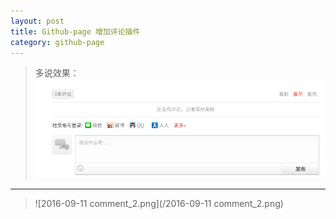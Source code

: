 ```yaml
---
layout: post
title: Github-page 增加评论插件
category: github-page
---
```


>多说效果：
>![2016-09-11-comment_1.png](/2016-09-11-comment_1.png)
---
>![2016-09-11 comment_2.png](/2016-09-11 comment_2.png)
